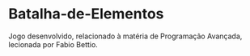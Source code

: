 # Batalha-de-Elementos
Jogo desenvolvido, relacionado à matéria de Programação Avançada, lecionada por Fabio Bettio.
